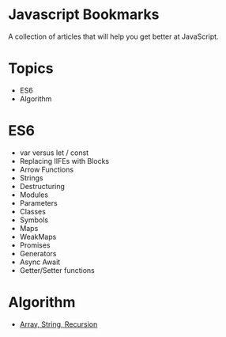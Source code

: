 # Javascript Bookmarks
A collection of articles that will help you get better at JavaScript.

# Topics

- ES6
- Algorithm

# ES6

- var versus let / const
- Replacing IIFEs with Blocks
- Arrow Functions
- Strings
- Destructuring
- Modules
- Parameters
- Classes
- Symbols
- Maps
- WeakMaps
- Promises
- Generators
- Async Await
- Getter/Setter functions

# Algorithm

- [Array, String, Recursion](https://github.com/kennymkchan/interview-questions-in-javascript)



